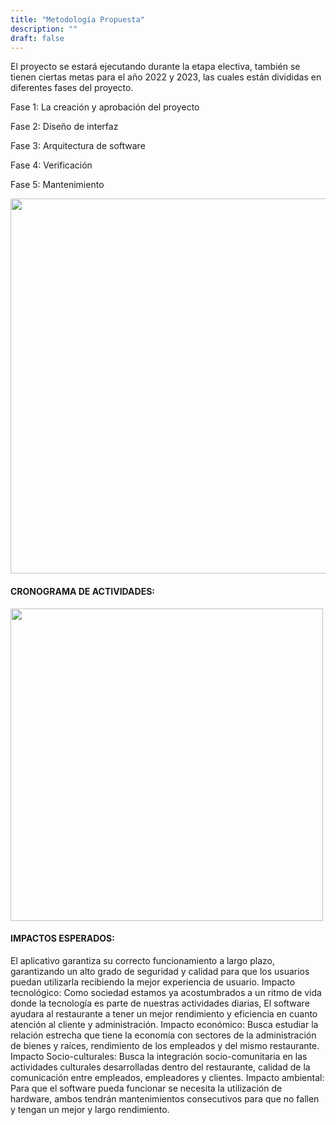 ```yaml
---
title: "Metodología Propuesta"
description: ""
draft: false
---
```



El proyecto se estará ejecutando durante la etapa electiva, también se tienen
ciertas metas para el año 2022 y 2023, las cuales están divididas en diferentes fases
del proyecto.

Fase 1: La creación y aprobación del proyecto

Fase 2: Diseño de interfaz

Fase 3: Arquitectura de software

Fase 4: Verificación

Fase 5: Mantenimiento 


<div>
    <img style="margin: auto" src="images/fase.png" width="600px" />
</div>


#### CRONOGRAMA DE ACTIVIDADES:


<div>
    <img style="margin: auto" src="images/cronograma.png" width="500px" />
</div>

#### IMPACTOS ESPERADOS:


El aplicativo garantiza su correcto funcionamiento a largo plazo, garantizando un
alto grado de seguridad y calidad para que los usuarios puedan utilizarla recibiendo la
mejor experiencia de usuario.
Impacto tecnológico: Como sociedad estamos ya acostumbrados a un ritmo de
vida donde la tecnología es parte de nuestras actividades diarias, El software ayudara
al restaurante a tener un mejor rendimiento y eficiencia en cuanto atención al cliente y
administración.
Impacto económico: Busca estudiar la relación estrecha que tiene la economía
con sectores de la administración de bienes y raíces, rendimiento de los empleados y
del mismo restaurante.
Impacto Socio-culturales: Busca la integración socio-comunitaria en las
actividades culturales desarrolladas dentro del restaurante, calidad de la comunicación
entre empleados, empleadores y clientes.
Impacto ambiental: Para que el software pueda funcionar se necesita la
utilización de hardware, ambos tendrán mantenimientos consecutivos para que no
fallen y tengan un mejor y largo rendimiento.
